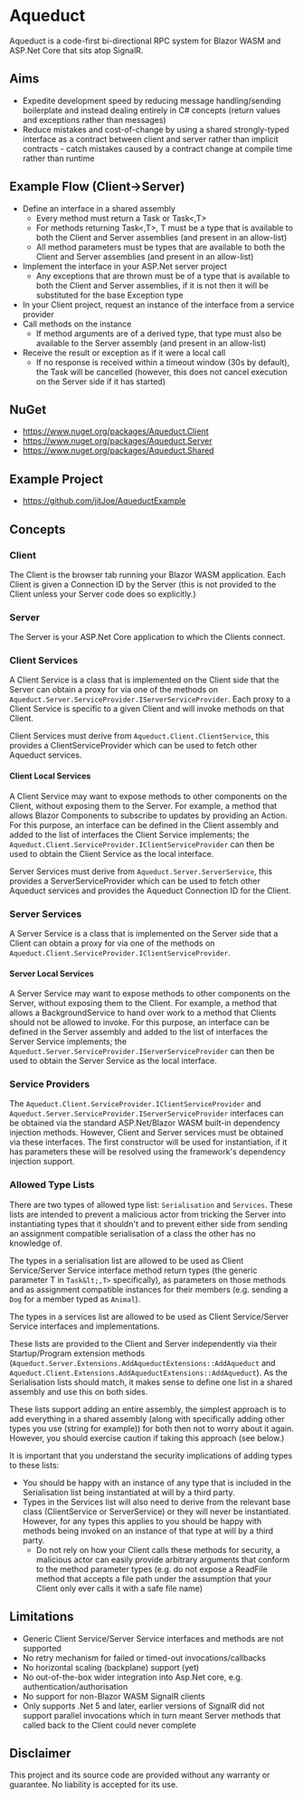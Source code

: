 # Aqueduct

Aqueduct is a code-first bi-directional RPC system for Blazor WASM and ASP.Net Core that sits atop SignalR.

## Aims
 - Expedite development speed by reducing message handling/sending boilerplate and instead dealing entirely in C# concepts (return values and exceptions rather than messages)
 - Reduce mistakes and cost-of-change by using a shared strongly-typed interface as a contract between client and server rather than implicit contracts - catch mistakes caused by a contract change at compile time rather than runtime

## Example Flow (Client->Server)
 - Define an interface in a shared assembly
   - Every method must return a Task or Task&lt;,T>
   - For methods returning Task&lt;,T>, T must be a type that is available to both the Client and Server assemblies (and present in an allow-list)
   - All method parameters must be types that are available to both the Client and Server assemblies (and present in an allow-list)
 - Implement the interface in your ASP.Net server project
   - Any exceptions that are thrown must be of a type that is available to both the Client and Server assemblies, if it is not then it will be substituted for the base Exception type
 - In your Client project, request an instance of the interface from a service provider
 - Call methods on the instance
   - If method arguments are of a derived type, that type must also be available to the Server assembly (and present in an allow-list)
 - Receive the result or exception as if it were a local call
   - If no response is received within a timeout window (30s by default), the Task will be cancelled (however, this does not cancel execution on the Server side if it has started)
 
## NuGet
 - https://www.nuget.org/packages/Aqueduct.Client
 - https://www.nuget.org/packages/Aqueduct.Server
 - https://www.nuget.org/packages/Aqueduct.Shared

## Example Project
 - https://github.com/jitJoe/AqueductExample

## Concepts

### Client
The Client is the browser tab running your Blazor WASM application.  Each Client is given a Connection ID by the Server (this is not provided to the Client unless your Server code does so explicitly.)

### Server
The Server is your ASP.Net Core application to which the Clients connect.

### Client Services
A Client Service is a class that is implemented on the Client side that the Server can obtain a proxy for via one of the methods on `Aqueduct.Server.ServiceProvider.IServerServiceProvider`.  Each proxy to a Client Service is specific to a given Client and will invoke methods on that Client.

Client Services must derive from `Aqueduct.Client.ClientService`, this provides a ClientServiceProvider which can be used to fetch other Aqueduct services.

#### Client Local Services
A Client Service may want to expose methods to other components on the Client, without exposing them to the Server.  For example, a method that allows Blazor Components to subscribe to updates by providing an Action.  For this purpose, an interface can be defined in the Client assembly and added to the list of interfaces the Client Service implements; the `Aqueduct.Client.ServiceProvider.IClientServiceProvider` can then be used to obtain the Client Service as the local interface.

Server Services must derive from `Aqueduct.Server.ServerService`, this provides a ServerServiceProvider which can be used to fetch other Aqueduct services and provides the Aqueduct Connection ID for the Client.

### Server Services
A Server Service is a class that is implemented on the Server side that a Client can obtain a proxy for via one of the methods on `Aqueduct.Client.ServiceProvider.IClientServiceProvider`.

#### Server Local Services
A Server Service may want to expose methods to other components on the Server, without exposing them to the Client.  For example, a method that allows a BackgroundService to hand over work to a method that Clients should not be allowed to invoke.  For this purpose, an interface can be defined in the Server assembly and added to the list of interfaces the Server Service implements; the `Aqueduct.Server.ServiceProvider.IServerServiceProvider` can then be used to obtain the Server Service as the local interface.

### Service Providers
The `Aqueduct.Client.ServiceProvider.IClientServiceProvider` and `Aqueduct.Server.ServiceProvider.IServerServiceProvider` interfaces can be obtained via the standard ASP.Net/Blazor WASM built-in dependency injection methods.  However, Client and Server services must be obtained via these interfaces.  The first constructor will be used for instantiation, if it has parameters these will be resolved using the framework's dependency injection support.

### Allowed Type Lists
There are two types of allowed type list: `Serialisation` and `Services`.  These lists are intended to prevent a malicious actor from tricking the Server into instantiating types that it shouldn't and to prevent either side from sending an assignment compatible serialisation of a class the other has no knowledge of.

The types in a serialisation list are allowed to be used as Client Service/Server Service interface method return types (the generic parameter T in `Task&lt;,T>` specifically), as parameters on those methods and as assignment compatible instances for their members (e.g. sending a `Dog` for a member typed as `Animal`).

The types in a services list are allowed to be used as Client Service/Server Service interfaces and implementations.

These lists are provided to the Client and Server independently via their Startup/Program extension methods (`Aqueduct.Server.Extensions.AddAqueductExtensions::AddAqueduct` and `Aqueduct.Client.Extensions.AddAqueductExtensions::AddAqueduct`).  As the Serialisation lists should match, it makes sense to define one list in a shared assembly and use this on both sides.

These lists support adding an entire assembly, the simplest approach is to add everything in a shared assembly (along with specifically adding other types you use (string for example)) for both then not to worry about it again.  However, you should exercise caution if taking this approach (see below.)

It is important that you understand the security implications of adding types to these lists:
 - You should be happy with an instance of any type that is included in the Serialisation list being instantiated at will by a third party.
 - Types in the Services list will also need to derive from the relevant base class (ClientService or ServerService) or they will never be instantiated.  However, for any types this applies to you should be happy with methods being invoked on an instance of that type at will by a third party.
   - Do not rely on how your Client calls these methods for security, a malicious actor can easily provide arbitrary arguments that conform to the method parameter types (e.g. do not expose a ReadFile method that accepts a file path under the assumption that your Client only ever calls it with a safe file name)

## Limitations
 - Generic Client Service/Server Service interfaces and methods are not supported
 - No retry mechanism for failed or timed-out invocations/callbacks
 - No horizontal scaling (backplane) support (yet)
 - No out-of-the-box wider integration into Asp.Net core, e.g. authentication/authorisation
 - No support for non-Blazor WASM SignalR clients
 - Only supports .Net 5 and later, earlier versions of SignalR did not support parallel invocations which in turn meant Server methods that called back to the Client could never complete

## Disclaimer
This project and its source code are provided without any warranty or guarantee.  No liability is accepted for its use.
